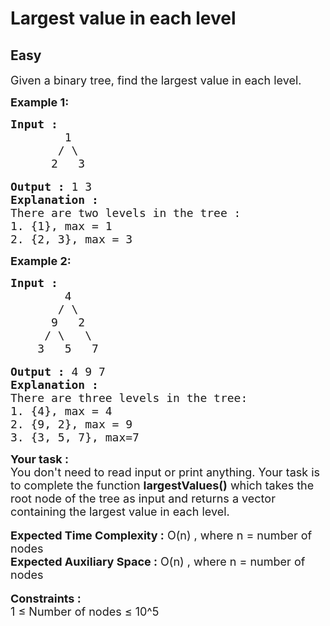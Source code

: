 # Largest value in each level
## Easy 
<div class="problem-statement" style="user-select: auto;">
                <p style="user-select: auto;"></p><p style="user-select: auto;"><span style="font-size: 18px; user-select: auto;">Given a binary tree, find the largest value in each level.</span></p>

<p style="user-select: auto;"><strong style="user-select: auto;"><span style="font-size: 18px; user-select: auto;">Example 1:</span></strong></p>

<pre style="user-select: auto;"><strong style="user-select: auto;"><span style="font-size: 18px; user-select: auto;">Input :</span></strong>
<span style="font-size: 18px; user-select: auto;">        1
       / \
      2   3 </span>

<span style="font-size: 18px; user-select: auto;"><strong style="user-select: auto;">Output :</strong> 1 3</span>
<strong style="user-select: auto;"><span style="font-size: 18px; user-select: auto;">Explanation : </span></strong>
<span style="font-size: 18px; user-select: auto;">There are two levels in the tree :
</span><span style="font-size: 18px; user-select: auto;">1. {1}, max = 1</span>
<span style="font-size: 18px; user-select: auto;">2. {2, 3}, max = 3</span></pre>

<p style="user-select: auto;"><strong style="user-select: auto;"><span style="font-size: 18px; user-select: auto;">Example 2:</span></strong></p>

<pre style="user-select: auto;"><strong style="user-select: auto;"><span style="font-size: 18px; user-select: auto;">Input :</span></strong>
<span style="font-size: 18px; user-select: auto;">        4
       / \
      9   2
     / \   \
    3   5   7 </span>

<span style="font-size: 18px; user-select: auto;"><strong style="user-select: auto;">Output :</strong> 4 9 7</span>
<strong style="user-select: auto;"><span style="font-size: 18px; user-select: auto;">Explanation : </span></strong>
<span style="font-size: 18px; user-select: auto;">There are three levels in the tree:</span>
<span style="font-size: 18px; user-select: auto;">1. {4}, max = 4</span>
<span style="font-size: 18px; user-select: auto;">2. {9, 2}, max = 9</span>
<span style="font-size: 18px; user-select: auto;">3. {3, 5, 7}, max=7</span></pre>

<div style="user-select: auto;"><strong style="user-select: auto;"><span style="font-size: 18px; user-select: auto;">Your task :</span></strong></div>

<div style="user-select: auto;"><span style="font-size: 18px; user-select: auto;">You don't need to read input or print anything. Your task is to complete the function <strong style="user-select: auto;">largestValues()</strong> which takes the root node of the tree as input and returns a vector containing the largest value in each level.&nbsp;</span></div>

<div style="user-select: auto;">&nbsp;</div>

<div style="user-select: auto;"><span style="font-size: 18px; user-select: auto;"><strong style="user-select: auto;">Expected Time Complexity :</strong> O(n) , where n = number of nodes</span></div>

<div style="user-select: auto;"><span style="font-size: 18px; user-select: auto;"><strong style="user-select: auto;">Expected Auxiliary Space :</strong> O(n) , where n = number of nodes</span></div>

<div style="user-select: auto;">&nbsp;</div>

<div style="user-select: auto;"><strong style="user-select: auto;"><span style="font-size: 18px; user-select: auto;">Constraints :&nbsp;</span></strong></div>

<div style="user-select: auto;"><span style="font-size: 18px; user-select: auto;">1 ≤&nbsp;Number of nodes ≤&nbsp;10^5</span></div>
 <p style="user-select: auto;"></p>
            </div>